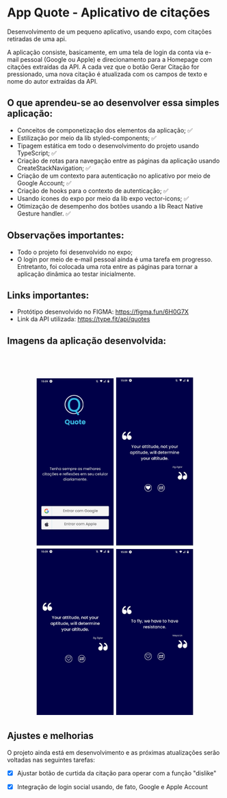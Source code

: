 # **App Quote - Aplicativo de citações**

Desenvolvimento de um pequeno aplicativo, usando expo, com citações retiradas de uma api. 
<p>A aplicação consiste, basicamente, em uma tela de login da conta via e-mail pessoal (Google ou Apple) e direcionamento para a Homepage com citações extraídas da API. A cada vez que o botão Gerar Citação for pressionado, uma nova citação é atualizada com os campos de texto e nome do autor extraídas da API.</p>

## **O que aprendeu-se ao desenvolver essa simples aplicação:**

- Conceitos de componetização dos elementos da aplicação; ✅
- Estilização por meio da lib styled-components; ✅
- Tipagem estática em todo o desenvolvimento do projeto usando TypeScript; ✅
- Criação de rotas para navegação entre as páginas da aplicação usando CreateStackNavigation; ✅
- Criação de um contexto para autenticação no aplicativo por meio de Google Account; ✅
- Criação de hooks para o contexto de autenticação; ✅
- Usando ícones do expo por meio da lib expo vector-icons; ✅
- Otimização de desempenho dos botões usando a lib React Native Gesture handler. ✅

## **Observações importantes:**

- Todo o projeto foi desenvolvido no expo;
- O login por meio de e-mail pessoal ainda é uma tarefa em progresso. Entretanto, foi colocada uma rota entre as páginas para tornar a aplicação dinâmica ao testar inicialmente.

## **Links importantes:**

- Protótipo desenvolvido no FIGMA: https://figma.fun/6H0G7X
- Link da API utilizada: https://type.fit/api/quotes

## **Imagens da aplicação desenvolvida:**
<br>
<h1 align="center">
  <img alt="NextLevelWeek" title="#NextLevelWeek" src="./images/welcomePage.jpeg" width="180"/>
  <img alt="NextLevelWeek" title="#NextLevelWeek" src="./images/firstQuote.jpeg" width="180"/>
  <img alt="NextLevelWeek" title="#NextLevelWeek" src="./images/secondQuote.jpeg" width="180"/>
  <img alt="NextLevelWeek" title="#NextLevelWeek" src="./images/secondQuoteWithLike.jpeg" width="180"/>  
</h1>

## **Ajustes e melhorias**

O projeto ainda está em desenvolvimento e as próximas atualizações serão voltadas nas seguintes tarefas:

- [x] Ajustar botão de curtida da citação para operar com a função "dislike"
- [x] Integração de login social usando, de fato, Google e Apple Account

